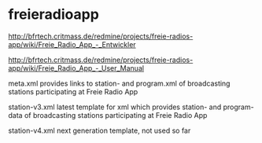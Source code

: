 # freieradioapp

http://bfrtech.critmass.de/redmine/projects/freie-radios-app/wiki/Freie_Radio_App_-_Entwickler

http://bfrtech.critmass.de/redmine/projects/freie-radios-app/wiki/Freie_Radio_App_-_User_Manual


meta.xml 
provides links to station- and program.xml of broadcasting stations participating at Freie Radio App

station-v3.xml
latest template for xml which provides station- and program-data of broadcasting stations participating at Freie Radio App

station-v4.xml 
next generation template, not used so far

